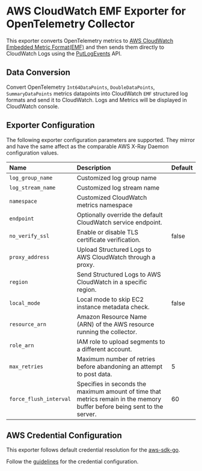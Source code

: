 # AWS CloudWatch EMF Exporter for OpenTelemetry Collector

This exporter converts OpenTelemetry metrics to 
[AWS CloudWatch Embedded Metric Format(EMF)](https://docs.aws.amazon.com/AmazonCloudWatch/latest/monitoring/CloudWatch_Embedded_Metric_Format_Specification.html)
and then sends them directly to CloudWatch Logs using the 
[PutLogEvents](https://docs.aws.amazon.com/AmazonCloudWatchLogs/latest/APIReference/API_PutLogEvents.html) API.

## Data Conversion
Convert OpenTelemetry ```Int64DataPoints```, ```DoubleDataPoints```, ```SummaryDataPoints``` metrics datapoints into CloudWatch ```EMF``` structured log formats and send it to CloudWatch. Logs and Metrics will be displayed in CloudWatch console.

## Exporter Configuration

The following exporter configuration parameters are supported. They mirror and have the same affect as the
comparable AWS X-Ray Daemon configuration values.

| Name              | Description                                                            | Default |
| :---------------- | :--------------------------------------------------------------------- | ------- |
| `log_group_name`  | Customized log group name                                              |         |
| `log_stream_name` | Customized log stream name                                             |         |
| `namespace`       | Customized CloudWatch metrics namespace                                |         |
| `endpoint`        | Optionally override the default CloudWatch service endpoint.           |         |
| `no_verify_ssl`   | Enable or disable TLS certificate verification.                        | false   |
| `proxy_address`   | Upload Structured Logs to AWS CloudWatch through a proxy.              |         |
| `region`          | Send Structured Logs to AWS CloudWatch in a specific region.           |         |
| `local_mode`      | Local mode to skip EC2 instance metadata check.                        | false   |
| `resource_arn`    | Amazon Resource Name (ARN) of the AWS resource running the collector.  |         |
| `role_arn`        | IAM role to upload segments to a different account.                    |         |
| `max_retries`     | Maximum number of retries before abandoning an attempt to post data.   |    5    |
| `force_flush_interval`| Specifies in seconds the maximum amount of time that metrics remain in the memory buffer before being sent to the server.|    60   |


## AWS Credential Configuration

This exporter follows default credential resolution for the 
[aws-sdk-go](https://docs.aws.amazon.com/sdk-for-go/api/index.html).

Follow the [guidelines](https://docs.aws.amazon.com/sdk-for-go/v1/developer-guide/configuring-sdk.html) for the 
credential configuration.